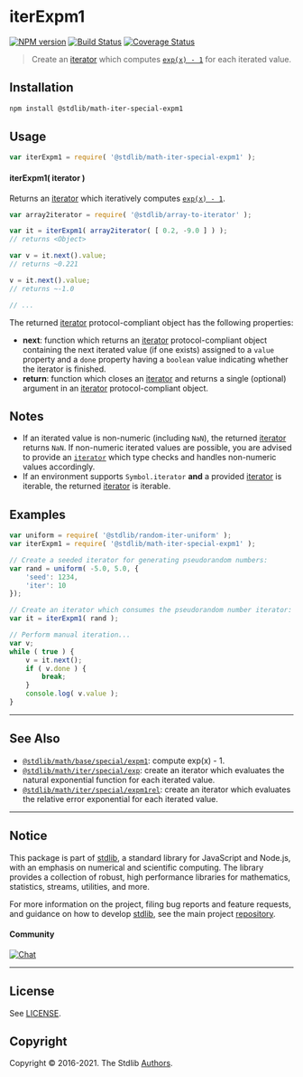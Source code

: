 <!--

@license Apache-2.0

Copyright (c) 2020 The Stdlib Authors.

Licensed under the Apache License, Version 2.0 (the "License");
you may not use this file except in compliance with the License.
You may obtain a copy of the License at

   http://www.apache.org/licenses/LICENSE-2.0

Unless required by applicable law or agreed to in writing, software
distributed under the License is distributed on an "AS IS" BASIS,
WITHOUT WARRANTIES OR CONDITIONS OF ANY KIND, either express or implied.
See the License for the specific language governing permissions and
limitations under the License.

-->

# iterExpm1

[![NPM version][npm-image]][npm-url] [![Build Status][test-image]][test-url] [![Coverage Status][coverage-image]][coverage-url] <!-- [![dependencies][dependencies-image]][dependencies-url] -->

> Create an [iterator][mdn-iterator-protocol] which computes [`exp(x) - 1`][@stdlib/math/base/special/expm1] for each iterated value.

<!-- Section to include introductory text. Make sure to keep an empty line after the intro `section` element and another before the `/section` close. -->

<section class="intro">

</section>

<!-- /.intro -->

<!-- Package usage documentation. -->

<section class="installation">

## Installation

```bash
npm install @stdlib/math-iter-special-expm1
```

</section>

<section class="usage">

## Usage

```javascript
var iterExpm1 = require( '@stdlib/math-iter-special-expm1' );
```

#### iterExpm1( iterator )

Returns an [iterator][mdn-iterator-protocol] which iteratively computes [`exp(x) - 1`][@stdlib/math/base/special/expm1].

```javascript
var array2iterator = require( '@stdlib/array-to-iterator' );

var it = iterExpm1( array2iterator( [ 0.2, -9.0 ] ) );
// returns <Object>

var v = it.next().value;
// returns ~0.221

v = it.next().value;
// returns ~-1.0

// ...
```

The returned [iterator][mdn-iterator-protocol] protocol-compliant object has the following properties:

-   **next**: function which returns an [iterator][mdn-iterator-protocol] protocol-compliant object containing the next iterated value (if one exists) assigned to a `value` property and a `done` property having a `boolean` value indicating whether the iterator is finished.
-   **return**: function which closes an [iterator][mdn-iterator-protocol] and returns a single (optional) argument in an [iterator][mdn-iterator-protocol] protocol-compliant object.

</section>

<!-- /.usage -->

<!-- Package usage notes. Make sure to keep an empty line after the `section` element and another before the `/section` close. -->

<section class="notes">

## Notes

-   If an iterated value is non-numeric (including `NaN`), the returned [iterator][mdn-iterator-protocol] returns `NaN`. If non-numeric iterated values are possible, you are advised to provide an [`iterator`][mdn-iterator-protocol] which type checks and handles non-numeric values accordingly.
-   If an environment supports `Symbol.iterator` **and** a provided [iterator][mdn-iterator-protocol] is iterable, the returned [iterator][mdn-iterator-protocol] is iterable.

</section>

<!-- /.notes -->

<!-- Package usage examples. -->

<section class="examples">

## Examples

<!-- eslint no-undef: "error" -->

```javascript
var uniform = require( '@stdlib/random-iter-uniform' );
var iterExpm1 = require( '@stdlib/math-iter-special-expm1' );

// Create a seeded iterator for generating pseudorandom numbers:
var rand = uniform( -5.0, 5.0, {
    'seed': 1234,
    'iter': 10
});

// Create an iterator which consumes the pseudorandom number iterator:
var it = iterExpm1( rand );

// Perform manual iteration...
var v;
while ( true ) {
    v = it.next();
    if ( v.done ) {
        break;
    }
    console.log( v.value );
}
```

</section>

<!-- /.examples -->

<!-- Section to include cited references. If references are included, add a horizontal rule *before* the section. Make sure to keep an empty line after the `section` element and another before the `/section` close. -->

<section class="references">

</section>

<!-- /.references -->

<!-- Section for related `stdlib` packages. Do not manually edit this section, as it is automatically populated. -->

<section class="related">

* * *

## See Also

-   <span class="package-name">[`@stdlib/math/base/special/expm1`][@stdlib/math/base/special/expm1]</span><span class="delimiter">: </span><span class="description">compute exp(x) - 1.</span>
-   <span class="package-name">[`@stdlib/math/iter/special/exp`][@stdlib/math/iter/special/exp]</span><span class="delimiter">: </span><span class="description">create an iterator which evaluates the natural exponential function for each iterated value.</span>
-   <span class="package-name">[`@stdlib/math/iter/special/expm1rel`][@stdlib/math/iter/special/expm1rel]</span><span class="delimiter">: </span><span class="description">create an iterator which evaluates the relative error exponential for each iterated value.</span>

</section>

<!-- /.related -->

<!-- Section for all links. Make sure to keep an empty line after the `section` element and another before the `/section` close. -->


<section class="main-repo" >

* * *

## Notice

This package is part of [stdlib][stdlib], a standard library for JavaScript and Node.js, with an emphasis on numerical and scientific computing. The library provides a collection of robust, high performance libraries for mathematics, statistics, streams, utilities, and more.

For more information on the project, filing bug reports and feature requests, and guidance on how to develop [stdlib][stdlib], see the main project [repository][stdlib].

#### Community

[![Chat][chat-image]][chat-url]

---

## License

See [LICENSE][stdlib-license].


## Copyright

Copyright &copy; 2016-2021. The Stdlib [Authors][stdlib-authors].

</section>

<!-- /.stdlib -->

<!-- Section for all links. Make sure to keep an empty line after the `section` element and another before the `/section` close. -->

<section class="links">

[npm-image]: http://img.shields.io/npm/v/@stdlib/math-iter-special-expm1.svg
[npm-url]: https://npmjs.org/package/@stdlib/math-iter-special-expm1

[test-image]: https://github.com/stdlib-js/math-iter-special-expm1/actions/workflows/test.yml/badge.svg
[test-url]: https://github.com/stdlib-js/math-iter-special-expm1/actions/workflows/test.yml

[coverage-image]: https://img.shields.io/codecov/c/github/stdlib-js/math-iter-special-expm1/main.svg
[coverage-url]: https://codecov.io/github/stdlib-js/math-iter-special-expm1?branch=main

<!--

[dependencies-image]: https://img.shields.io/david/stdlib-js/math-iter-special-expm1.svg
[dependencies-url]: https://david-dm.org/stdlib-js/math-iter-special-expm1/main

-->

[chat-image]: https://img.shields.io/gitter/room/stdlib-js/stdlib.svg
[chat-url]: https://gitter.im/stdlib-js/stdlib/

[stdlib]: https://github.com/stdlib-js/stdlib

[stdlib-authors]: https://github.com/stdlib-js/stdlib/graphs/contributors

[stdlib-license]: https://raw.githubusercontent.com/stdlib-js/math-iter-special-expm1/main/LICENSE

[mdn-iterator-protocol]: https://developer.mozilla.org/en-US/docs/Web/JavaScript/Reference/Iteration_protocols#The_iterator_protocol

<!-- <related-links> -->

[@stdlib/math/base/special/expm1]: https://github.com/stdlib-js/math-base-special-expm1

[@stdlib/math/iter/special/exp]: https://github.com/stdlib-js/math-iter-special-exp

[@stdlib/math/iter/special/expm1rel]: https://github.com/stdlib-js/math-iter-special-expm1rel

<!-- </related-links> -->

</section>

<!-- /.links -->
